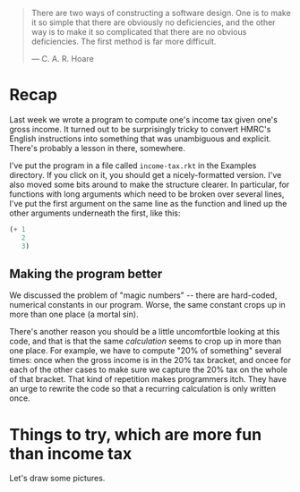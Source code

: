 > There are two ways of constructing a software design. One is to make it so
> simple that there are obviously no deficiencies, and the other way is to make
> it so complicated that there are no obvious deficiencies. The first method is
> far more difficult.
>
> — C. A. R. Hoare 

Recap
=====

Last week we wrote a program to compute one's income tax given one's gross
income. It turned out to be surprisingly tricky to convert HMRC's English
instructions into something that was unambiguous and explicit. There's probably
a lesson in there, somewhere.

I've put the program in a file called `income-tax.rkt` in the Examples
directory. If you click on it, you should get a nicely-formatted version. I've
also moved some bits around to make the structure clearer. In particular, for
functions with long arguments which need to be broken over several lines, I've
put the first argument on the same line as the function and lined up the other
arguments underneath the first, like this:

```scheme
(+ 1
   2
   3)
```

Making the program better
-------------------------

We discussed the problem of "magic numbers" -- there are hard-coded, numerical
constants in our program. Worse, the same constant crops up in more than one
place (a mortal sin).

There's another reason you should be a little uncomfortble looking at this code,
and that is that the same *calculation* seems to crop up in more than one
place. For example, we have to compute "20% of something" several times: once
when the gross income is in the 20% tax bracket, and oncee for each of the other
cases to make sure we capture the 20% tax on the whole of that bracket. That
kind of repetition makes programmers itch. They have an urge to rewrite the code
so that a recurring calculation is only written once.


Things to try, which are more fun than income tax
=================================================

Let's draw some pictures.

